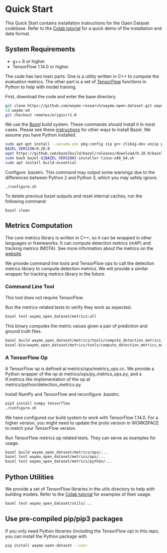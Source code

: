 # Quick Start

This Quick Start contains installation instructions for the Open Dataset codebase. Refer to the [Colab tutorial](https://colab.sandbox.google.com/github/waymo-research/waymo-open-dataset/blob/r1.0/tutorial/tutorial.ipynb) for a quick demo of the installation and data format.

## System Requirements
* g++ 6 or higher.
* TensorFlow 1.14.0 or higher.

The code has two main parts. One is a utility written in C++ to compute the evaluation metrics. The other part is a set of [TensorFlow](https://www.tensorflow.org/) functions in Python to help with model training.

First, download the code and enter the base directory.
``` bash
git clone https://github.com/waymo-research/waymo-open-dataset.git waymo-od
cd waymo-od
git checkout remotes/origin/r1.0
```

We use the [Bazel](https://www.bazel.build/) build system. These commands should
install it in most cases. Please see these
[instructions](https://docs.bazel.build/versions/master/install.html) for other
ways to install Bazel. We assume you have Python installed.
``` bash
sudo apt-get install --assume-yes pkg-config zip g++ zlib1g-dev unzip python3 python3-pip
BAZEL_VERSION=0.28.0
wget https://github.com/bazelbuild/bazel/releases/download/0.28.0/bazel-${BAZEL_VERSION}-installer-linux-x86_64.sh
sudo bash bazel-${BAZEL_VERSION}-installer-linux-x86_64.sh
sudo apt install build-essential
```

Configure .bazelrc. This command may output some warnings due to the differences
between Python 2 and Python 3, which you may safely ignore.
```
./configure.sh
```

To delete previous bazel outputs and reset internal caches, run the following
command:
```
bazel clean
```

## Metrics Computation
The core metrics library is written in C++, so it can be wrapped in
other languages or frameworks. It can compute detection metrics (mAP) and
tracking metrics (MOTA). See more information about the metrics on the
[website](https://waymo.com/open/next/).

We provide command line tools and TensorFlow ops to call the detection metrics
library to compute detection metrics. We will provide a similar wrapper for
tracking metrics library in the future.

### Command Line Tool
This tool does not require TensorFlow.

Run the metrics-related tests to verify they work as expected.

``` bash
bazel test waymo_open_dataset/metrics:all
```

This binary computes the metric values given a pair of prediction and
ground truth files.
``` bash
bazel build waymo_open_dataset/metrics/tools/compute_detection_metrics_main
bazel-bin/waymo_open_dataset/metrics/tools/compute_detection_metrics_main waymo_open_dataset/metrics/tools/fake_predictions.bin  waymo_open_dataset/metrics/tools/fake_ground_truths.bin
```

### A TensorFlow Op
A TensorFlow op is defined at metrics/ops/metrics_ops.cc. We provide a
Python wrapper of the op at metrics/ops/py_metrics_ops.py, and a tf.metrics
like implementation of the op at metrics/python/detection_metrics.py.

Install NumPy and TensorFlow and reconfigure .bazelrc.
``` bash
pip3 install numpy tensorflow
./configure.sh
```

We have configured our build system to work with TensorFlow 1.14.0. For a higher
version, you might need to update the proto version in WORKSPACE to match
your TensorFlow version.

Run TensorFlow metrics op related tests. They can serve as examples for usage.
``` bash
bazel build waymo_open_dataset/metrics/ops/...
bazel test waymo_open_dataset/metrics/ops/...
bazel test waymo_open_dataset/metrics/python/...
```

## Python Utilities

We provide a set of TensorFlow libraries in the utils directory to help with building models. Refer to the [Colab tutorial](https://colab.sandbox.google.com/github/waymo-research/waymo-open-dataset/blob/r1.0/tutorial/tutorial.ipynb)
for examples of their usage.

``` bash
bazel test waymo_open_dataset/utils/...
```

## Use pre-compiled pip/pip3 packages
If you only need Python libraries (including the TensorFlow op) in this repo,
you can install the Python package with
``` bash
pip install waymo-open-dataset --user
```
